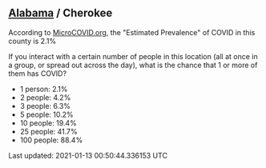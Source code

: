 
## [Alabama](/united-states/alabama) / Cherokee

According to [MicroCOVID.org](http://microcovid.org),
the "Estimated Prevalence" of COVID in this county is 2.1%

If you interact with a certain number of people in this location
(all at once in a group, or spread out across the day), what is the chance that
1 or more of them has COVID?

- 1 person: 2.1%
- 2 people: 4.2%
- 3 people: 6.3%
- 5 people: 10.2%
- 10 people: 19.4%
- 25 people: 41.7%
- 100 people: 88.4%

Last updated: 2021-01-13 00:50:44.336153 UTC
